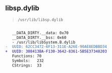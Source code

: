 ## libsp.dylib

> `/usr/lib/libsp.dylib`

```diff

   __DATA_DIRTY.__data: 0x70
   __DATA_DIRTY.__bss: 0x60
   - /usr/lib/libSystem.B.dylib
-  UUID: 62CC3472-6F13-311E-A26E-90AE8EDBBD34
+  UUID: 308413BA-F130-3642-8361-5B5E37348203
   Functions: 70
   Symbols:   232
   CStrings:  33

```
